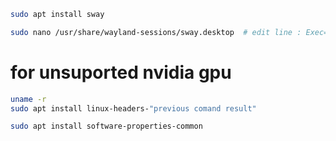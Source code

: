```bash
sudo apt install sway

sudo nano /usr/share/wayland-sessions/sway.desktop	# edit line : Exec=sway --unsupported-gpu
```

# for unsuported nvidia gpu

```bash
uname -r
sudo apt install linux-headers-"previous comand result"

sudo apt install software-properties-common
```

